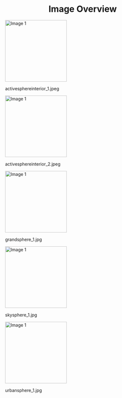 <h1 style ="text-align: center;"> Image Overview </h1>
<div>
<div>
<img src="https://media.evkx.net/multimedia/technology/interior/activesphereinterior_1_xst.jpeg" alt="Image 1" style="width: 200px;">
<p>activesphereinterior_1.jpeg</p>
</div>
<div>
<img src="https://media.evkx.net/multimedia/technology/interior/activesphereinterior_2_xst.jpeg" alt="Image 1" style="width: 200px;">
<p>activesphereinterior_2.jpeg</p>
</div>
<div>
<img src="https://media.evkx.net/multimedia/technology/interior/grandsphere_1_xst.jpg" alt="Image 1" style="width: 200px;">
<p>grandsphere_1.jpg</p>
</div>
<div>
<img src="https://media.evkx.net/multimedia/technology/interior/skysphere_1_xst.jpg" alt="Image 1" style="width: 200px;">
<p>skysphere_1.jpg</p>
</div>
<div>
<img src="https://media.evkx.net/multimedia/technology/interior/urbansphere_1_xst.jpg" alt="Image 1" style="width: 200px;">
<p>urbansphere_1.jpg</p>
</div>
</div>
